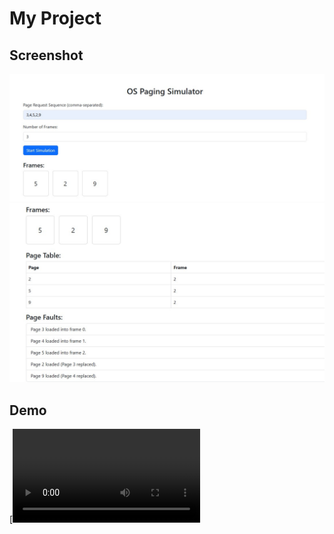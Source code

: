 # My Project

## Screenshot
![App Screenshot](Paging1.jpg)
![App Screenshot](Paging2.jpg)


## Demo
[![Watch the demo](Paging.mp4)



